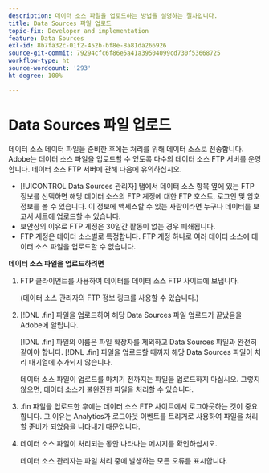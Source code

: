 ```yaml
---
description: 데이터 소스 파일을 업로드하는 방법을 설명하는 절차입니다.
title: Data Sources 파일 업로드
topic-fix: Developer and implementation
feature: Data Sources
exl-id: 8b7fa32c-01f2-452b-bf8e-8a81da266926
source-git-commit: 79294cfc6f86e5a41a39504099cd730f53668725
workflow-type: ht
source-wordcount: '293'
ht-degree: 100%

---
```


# Data Sources 파일 업로드

데이터 소스 데이터 파일을 준비한 후에는 처리를 위해 데이터 소스로 전송합니다. Adobe는 데이터 소스 파일을 업로드할 수 있도록 다수의 데이터 소스 FTP 서버를 운영합니다. 데이터 소스 FTP 서버에 관해 다음에 유의하십시오.

* [!UICONTROL Data Sources 관리자] 탭에서 데이터 소스 항목 옆에 있는 FTP 정보를 선택하면 해당 데이터 소스의 FTP 계정에 대한 FTP 호스트, 로그인 및 암호 정보를 볼 수 있습니다. 이 정보에 액세스할 수 있는 사람이라면 누구나 데이터를 보고서 세트에 업로드할 수 있습니다.
* 보안상의 이유로 FTP 계정은 30일간 활동이 없는 경우 폐쇄됩니다.
* FTP 계정은 데이터 소스별로 특정합니다. FTP 계정 하나로 여러 데이터 소스에 데이터 소스 파일을 업로드할 수 없습니다.

**데이터 소스 파일을 업로드하려면**

1. FTP 클라이언트를 사용하여 데이터를 데이터 소스 FTP 사이트에 보냅니다.

   (데이터 소스 관리자의 FTP 정보 링크를 사용할 수 있습니다.)

1. [!DNL .fin] 파일을 업로드하여 해당 Data Sources 파일 업로드가 끝났음을 Adobe에 알립니다.

   [!DNL .fin] 파일의 이름은 파일 확장자를 제외하고 Data Sources 파일과 완전히 같아야 합니다. [!DNL .fin] 파일을 업로드할 때까지 해당 Data Sources 파일이 처리 대기열에 추가되지 않습니다.

   데이터 소스 파일이 업로드를 마치기 전까지는 파일을 업로드하지 마십시오. 그렇지 않으면, 데이터 소스가 불완전한 파일을 처리할 수 있습니다.
1. .fin 파일을 업로드한 후에는 데이터 소스 FTP 사이트에서 로그아웃하는 것이 중요합니다. 그 이유는 Analytics가 로그아웃 이벤트를 트리거로 사용하여 파일을 처리할 준비가 되었음을 나타내기 때문입니다.
1. 데이터 소스 파일이 처리되는 동안 나타나는 메시지를 확인하십시오.

   데이터 소스 관리자는 파일 처리 중에 발생하는 모든 오류를 표시합니다.

